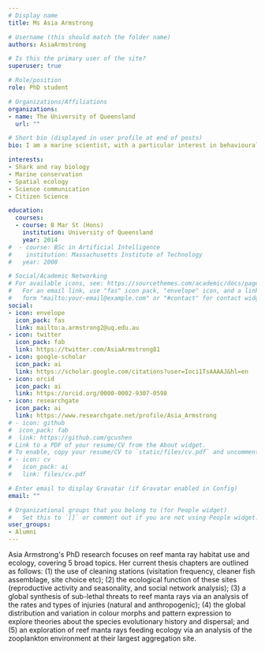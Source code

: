 ```yaml
---
# Display name
title: Ms Asia Armstrong

# Username (this should match the folder name)
authors: AsiaArmstrong

# Is this the primary user of the site?
superuser: true

# Role/position
role: PhD student

# Organizations/Affiliations
organizations:
- name: The University of Queensland
  url: ""

# Short bio (displayed in user profile at end of posts)
bio: I am a marine scientist, with a particular interest in behavioural ecology, habitat use and spatial ecology of manta rays.

interests:
- Shark and ray biology
- Marine conservation
- Spatial ecology
- Science communication
- Citizen Science

education:
  courses:
  - course: B Mar St (Hons)
    institution: University of Queensland
    year: 2014
#  - course: BSc in Artificial Intelligence
#    institution: Massachusetts Institute of Technology
#   year: 2008

# Social/Academic Networking
# For available icons, see: https://sourcethemes.com/academic/docs/page-builder/#icons
#   For an email link, use "fas" icon pack, "envelope" icon, and a link in the
#   form "mailto:your-email@example.com" or "#contact" for contact widget.
social:
- icon: envelope
  icon_pack: fas
  link: mailto:a.armstrong2@uq.edu.au
- icon: twitter
  icon_pack: fab
  link: https://twitter.com/AsiaArmstrong81
- icon: google-scholar
  icon_pack: ai
  link: https://scholar.google.com/citations?user=Ioci1TsAAAAJ&hl=en
- icon: orcid
  icon_pack: ai
  link: https://orcid.org/0000-0002-9307-0598
- icon: researchgate
  icon_pack: ai
  link: https://www.researchgate.net/profile/Asia_Armstrong
# - icon: github
#  icon_pack: fab
#  link: https://github.com/gcushen
# Link to a PDF of your resume/CV from the About widget.
# To enable, copy your resume/CV to `static/files/cv.pdf` and uncomment the lines below.
# - icon: cv
#   icon_pack: ai
#   link: files/cv.pdf

# Enter email to display Gravatar (if Gravatar enabled in Config)
email: ""

# Organizational groups that you belong to (for People widget)
#   Set this to `[]` or comment out if you are not using People widget.
user_groups:
- Alumni
---
```


Asia Armstrong's PhD research focuses on reef manta ray habitat use and ecology, covering 5 broad topics. Her current thesis chapters are outlined as follows: (1) the use of cleaning stations (visitation frequency, cleaner fish assemblage, site choice etc); (2) the ecological function of these sites (reproductive activity and seasonality, and social network analysis); (3) a global synthesis of sub-lethal threats to reef manta rays via an analysis of the rates and types of injuries (natural and anthropogenic); (4) the global distribution and variation in colour morphs and pattern expression to explore theories about the species evolutionary history and dispersal; and (5) an exploration of reef manta rays feeding ecology via an analysis of the zooplankton environment at their largest aggregation site.
